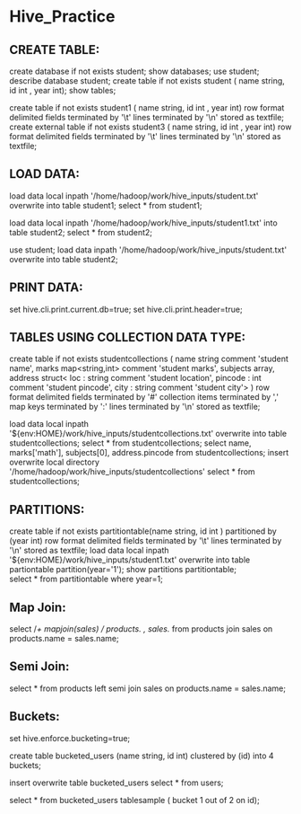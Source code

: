 # Hive_Practice

CREATE TABLE:
--------------
create database if not exists student;
show databases;
use student;
describe database student;
create table if not exists student ( name string, id int , year int);
show tables;

create table if not exists student1 ( name string, id int , year int) row format delimited fields terminated by '\t' lines terminated by '\n' stored as textfile;
create external table if not exists student3 ( name string, id int , year int) row format delimited fields terminated by '\t' lines terminated by '\n' stored as textfile;

LOAD DATA:
----------
load data local inpath '/home/hadoop/work/hive_inputs/student.txt' overwrite into table student1;
select * from student1;

load data local inpath '/home/hadoop/work/hive_inputs/student1.txt' into table student2;
select * from student2;

use student;
load data inpath '/home/hadoop/work/hive_inputs/student.txt' overwrite into table student2;


PRINT DATA:
------------
set hive.cli.print.current.db=true;
set hive.cli.print.header=true;


TABLES USING COLLECTION DATA TYPE:
-------------------------------------------

create table if not exists studentcollections 
(
name string comment 'student name', 
marks map<string,int> comment 'student marks', 
subjects array<string>, 
address struct< loc : string comment 'student location', pincode : int comment 'student pincode', city : string comment 'student city'>
) 
row format delimited 
fields terminated by '#' 
collection items terminated by ','
map keys terminated by ':'
lines terminated by '\n' 
stored as textfile;

load data local inpath '${env:HOME}/work/hive_inputs/studentcollections.txt' overwrite into table studentcollections;
select * from studentcollections;
select name, marks['math'], subjects[0], address.pincode from studentcollections;
insert overwrite local directory '/home/hadoop/work/hive_inputs/studentcollections' select * from studentcollections;


PARTITIONS:
-----------
create table if not exists partitiontable(name string, id int ) partitioned by (year int) row format delimited fields terminated by '\t' lines terminated by '\n' stored as textfile;
load data local inpath '${env:HOME}/work/hive_inputs/student1.txt' overwrite into table partiontable partition(year='1');
show partitions partitiontable;  
select * from partitiontable where year=1;


Map Join:
---------
select /*+ mapjoin(sales) */ products.* , sales.* from products join sales on products.name = sales.name;

Semi Join:
----------
select * from products left semi join sales on products.name = sales.name;


Buckets:
--------
set hive.enforce.bucketing=true;

create table bucketed_users (name string, id int) clustered by (id) into 4 buckets;

insert overwrite table bucketed_users select * from users;

select * from bucketed_users tablesample ( bucket 1 out of 2 on id);
